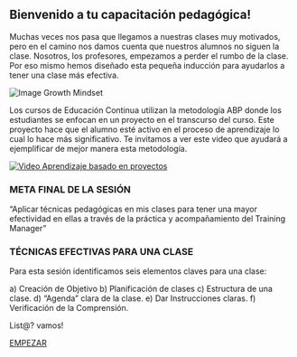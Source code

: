 
## Bienvenido a tu capacitación pedagógica!


Muchas veces nos pasa que llegamos a nuestras clases muy motivados, pero en el camino nos damos cuenta que nuestros alumnos no siguen la clase. Nosotros, los profesores, empezamos a perder el rumbo de la clase. 
Por eso mismo hemos diseñado esta pequeña inducción para ayudarlos a tener una clase más efectiva.



![Image Growth Mindset](https://infoes.examtime.com/files/2015/10/Mentalidad-Fija-vs-Mentalidad-de-Crecimiento.jpg)


Los cursos de Educación Continua utilizan la metodología ABP donde los estudiantes se enfocan en un proyecto en el transcurso del curso. Este proyecto hace que el alumno esté activo en el proceso de aprendizaje lo cual lo hace más significativo. 
Te invitamos a ver este video que ayudará a ejemplificar de mejor manera esta metodología.  

[![Video Aprendizaje basado en proyectos](http://img.youtube.com/vi/LMCZvGesRz8/0.jpg)](https://www.youtube.com/watch?v=LMCZvGesRz8)

### META FINAL DE LA SESIÓN

“Aplicar técnicas pedagógicas en mis clases para tener una mayor efectividad en ellas a través de la práctica y acompañamiento del Training Manager” 

### TÉCNICAS EFECTIVAS PARA UNA CLASE

Para esta sesión identificamos seis elementos claves para una clase: 

a) Creación de Objetivo
b) Planificación de clases
c) Estructura de una clase.
d) “Agenda” clara de la clase.
e) Dar Instrucciones claras.
f) Verificación de la Comprensión.

List@? vamos!






[EMPEZAR](01-growth-mindset.md)

